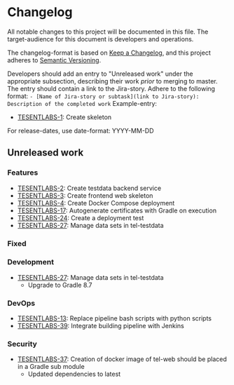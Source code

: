 # Changelog

All notable changes to this project will be documented in this file. The target-audience for this document is developers and operations.

The changelog-format is based on [Keep a Changelog](https://keepachangelog.com/en/1.0.0/), and this project adheres to [Semantic Versioning](https://semver.org/spec/v2.0.0.html).

Developers should add an entry to "Unreleased work" under the appropriate subsection, describing their work _prior_ to merging to master. The entry should contain a link to the Jira-story.
Adhere to the following format:
`- [Name of Jira-story or subtask](link to Jira-story): Description of the completed work`
Example-entry:

- [TESENTLABS-1](https://sunepoulsen.atlassian.net/browse/TESENTLABS-1): Create skeleton

For release-dates, use date-format: YYYY-MM-DD

## Unreleased work

### Features

- [TESENTLABS-2](https://sunepoulsen.atlassian.net/browse/TESENTLABS-2): Create testdata backend service
- [TESENTLABS-3](https://sunepoulsen.atlassian.net/browse/TESENTLABS-3): Create frontend web skeleton
- [TESENTLABS-4](https://sunepoulsen.atlassian.net/browse/TESENTLABS-4): Create Docker Compose deployment
- [TESENTLABS-17](https://sunepoulsen.atlassian.net/browse/TESENTLABS-17): Autogenerate certificates with Gradle on execution
- [TESENTLABS-24](https://sunepoulsen.atlassian.net/browse/TESENTLABS-24): Create a deployment test
- [TESENTLABS-27](https://sunepoulsen.atlassian.net/browse/TESENTLABS-27): Manage data sets in tel-testdata

### Fixed

### Development

- [TESENTLABS-27](https://sunepoulsen.atlassian.net/browse/TESENTLABS-27): Manage data sets in tel-testdata
  - Upgrade to Gradle 8.7

### DevOps

- [TESENTLABS-13](https://sunepoulsen.atlassian.net/browse/TESENTLABS-13): Replace pipeline bash scripts with python
  scripts
- [TESENTLABS-39](https://sunepoulsen.atlassian.net/browse/TESENTLABS-39): Integrate building pipeline with Jenkins

### Security

- [TESENTLABS-37](https://sunepoulsen.atlassian.net/browse/TESENTLABS-37): Creation of docker image of tel-web should 
  be placed in a Gradle sub module 
  - Updated dependencies to latest

